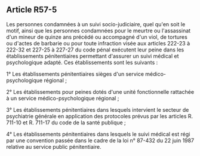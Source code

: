 Article R57-5
----
Les personnes condamnées à un suivi socio-judiciaire, quel qu'en soit le motif,
ainsi que les personnes condamnées pour le meurtre ou l'assassinat d'un mineur
de quinze ans précédé ou accompagné d'un viol, de tortures ou d'actes de
barbarie ou pour toute infraction visée aux articles 222-23 à 222-32 et 227-25 à
227-27 du code pénal exécutent leur peine dans les établissements pénitentiaires
permettant d'assurer un suivi médical et psychologique adapté. Ces
établissements sont les suivants :

1° Les établissements pénitentiaires sièges d'un service médico-psychologique
régional ;

2° Les établissements pour peines dotés d'une unité fonctionnelle rattachée à un
service médico-psychologique régional ;

3° Les établissements pénitentiaires dans lesquels intervient le secteur de
psychiatrie générale en application des protocoles prévus par les articles R.
711-10 et R. 711-17 du code de la santé publique ;

4° Les établissements pénitentiaires dans lesquels le suivi médical est régi par
une convention passée dans le cadre de la loi n° 87-432 du 22 juin 1987 relative
au service public pénitentiaire.
